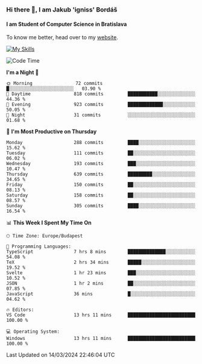 ### Hi there 👋, I am Jakub 'igniss' Bordáš

#### I am Student of Computer Science in Bratislava
To know me better, head over to my [website](https://bordas.sk).

[![My Skills](https://skillicons.dev/icons?i=js,html,css,figma,svelte,java,kotlin,python,postgresql,typescript,nest,nodejs)](https://bordas.sk)


<!--START_SECTION:waka-->
![Code Time](http://img.shields.io/badge/Code%20Time-1%2C430%20hrs%2053%20mins-blue)

**I'm a Night 🦉** 

```text
🌞 Morning                72 commits          █░░░░░░░░░░░░░░░░░░░░░░░░   03.90 % 
🌆 Daytime                818 commits         ███████████░░░░░░░░░░░░░░   44.36 % 
🌃 Evening                923 commits         █████████████░░░░░░░░░░░░   50.05 % 
🌙 Night                  31 commits          ░░░░░░░░░░░░░░░░░░░░░░░░░   01.68 % 
```
📅 **I'm Most Productive on Thursday** 

```text
Monday                   288 commits         ████░░░░░░░░░░░░░░░░░░░░░   15.62 % 
Tuesday                  111 commits         ██░░░░░░░░░░░░░░░░░░░░░░░   06.02 % 
Wednesday                193 commits         ███░░░░░░░░░░░░░░░░░░░░░░   10.47 % 
Thursday                 639 commits         █████████░░░░░░░░░░░░░░░░   34.65 % 
Friday                   150 commits         ██░░░░░░░░░░░░░░░░░░░░░░░   08.13 % 
Saturday                 158 commits         ██░░░░░░░░░░░░░░░░░░░░░░░   08.57 % 
Sunday                   305 commits         ████░░░░░░░░░░░░░░░░░░░░░   16.54 % 
```


📊 **This Week I Spent My Time On** 

```text
🕑︎ Time Zone: Europe/Budapest

💬 Programming Languages: 
TypeScript               7 hrs 8 mins        ██████████████░░░░░░░░░░░   54.08 % 
TeX                      2 hrs 34 mins       █████░░░░░░░░░░░░░░░░░░░░   19.52 % 
Svelte                   1 hr 23 mins        ███░░░░░░░░░░░░░░░░░░░░░░   10.52 % 
JSON                     1 hr 2 mins         ██░░░░░░░░░░░░░░░░░░░░░░░   07.85 % 
JavaScript               36 mins             █░░░░░░░░░░░░░░░░░░░░░░░░   04.62 % 

🔥 Editors: 
VS Code                  13 hrs 11 mins      █████████████████████████   100.00 % 

💻 Operating System: 
Windows                  13 hrs 11 mins      █████████████████████████   100.00 % 
```


 Last Updated on 14/03/2024 22:46:04 UTC
<!--END_SECTION:waka-->
